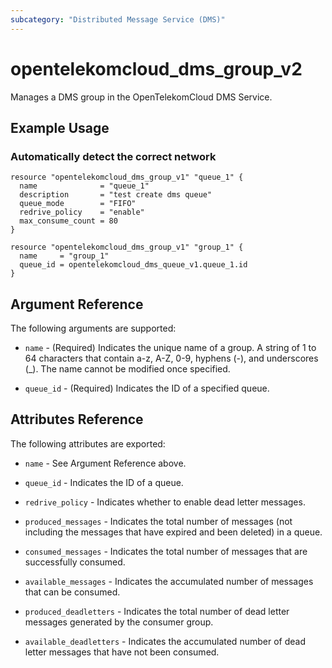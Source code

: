 ```yaml
---
subcategory: "Distributed Message Service (DMS)"
---
```


# opentelekomcloud_dms_group_v2

Manages a DMS group in the OpenTelekomCloud DMS Service.

## Example Usage

### Automatically detect the correct network

```hcl
resource "opentelekomcloud_dms_group_v1" "queue_1" {
  name              = "queue_1"
  description       = "test create dms queue"
  queue_mode        = "FIFO"
  redrive_policy    = "enable"
  max_consume_count = 80
}

resource "opentelekomcloud_dms_group_v1" "group_1" {
  name     = "group_1"
  queue_id = opentelekomcloud_dms_queue_v1.queue_1.id
}
```

## Argument Reference

The following arguments are supported:

* `name` - (Required) Indicates the unique name of a group. A string of 1 to 64
  characters that contain a-z, A-Z, 0-9, hyphens (-), and underscores (_).
  The name cannot be modified once specified.

* `queue_id` - (Required) Indicates the ID of a specified queue.

## Attributes Reference

The following attributes are exported:

* `name` - See Argument Reference above.

* `queue_id` - Indicates the ID of a queue.

* `redrive_policy` - Indicates whether to enable dead letter messages.

* `produced_messages` - Indicates the total number of messages (not including the messages that have expired and been deleted) in a queue.

* `consumed_messages` - Indicates the total number of messages that are successfully consumed.

* `available_messages` - Indicates the accumulated number of messages that can be consumed.

* `produced_deadletters` - Indicates the total number of dead letter messages generated by the consumer group.

* `available_deadletters` - Indicates the accumulated number of dead letter messages that have not been consumed.
